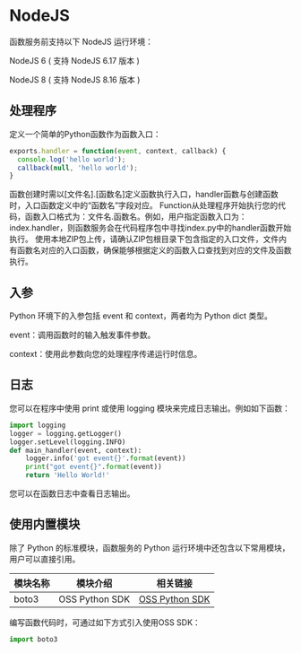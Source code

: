 # NodeJS

函数服务前支持以下 NodeJS 运行环境：

NodeJS 6 ( 支持  NodeJS 6.17 版本 )

NodeJS 8 ( 支持  NodeJS 8.16 版本 )

## 处理程序

定义一个简单的Python函数作为函数入口：

```JavaScript
exports.handler = function(event, context, callback) {
  console.log('hello world');
  callback(null, 'hello world');
}
```

函数创建时需以[文件名].[函数名]定义函数执行入口，handler函数与创建函数时，入口函数定义中的“函数名”字段对应。
Function从处理程序开始执行您的代码，函数入口格式为：文件名.函数名。例如，用户指定函数入口为：index.handler，则函数服务会在代码程序包中寻找index.py中的handler函数开始执行。
使用本地ZIP包上传，请确认ZIP包根目录下包含指定的入口文件，文件内有函数名对应的入口函数，确保能够根据定义的函数入口查找到对应的文件及函数执行。

   
## 入参
Python 环境下的入参包括 event 和 context，两者均为 Python dict 类型。

event：调用函数时的输入触发事件参数。

context：使用此参数向您的处理程序传递运行时信息。


## 日志

您可以在程序中使用 print 或使用 logging 模块来完成日志输出。例如如下函数：

```Python
import logging
logger = logging.getLogger()
logger.setLevel(logging.INFO)
def main_handler(event, context):
    logger.info('got event{}'.format(event))
    print("got event{}".format(event))
    return 'Hello World!'
```
您可以在函数日志中查看日志输出。

## 使用内置模块

除了 Python 的标准模块，函数服务的 Python 运行环境中还包含以下常用模块，用户可以直接引用。

| 模块名称|模块介绍 | 相关链接 |
| ------ | ------ | ----- |
| boto3 | OSS Python SDK | [ OSS Python SDK](https://docs.jdcloud.com/cn/object-storage-service/sdk-python) |  

编写函数代码时，可通过如下方式引入使用OSS SDK：
```Python
import boto3
```

